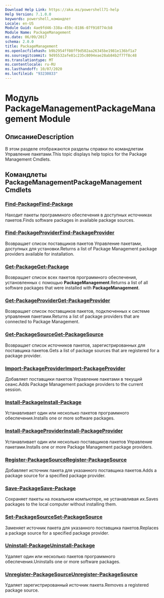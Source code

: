 ```yaml
---
Download Help Link: https://aka.ms/powershell71-help
Help Version: 7.1.0.0
keywords: powershell,командлет
Locale: en-US
Module Guid: 4ae9fd46-338a-459c-8186-07f910774cb8
Module Name: PackageManagement
ms.date: 06/09/2017
schema: 2.0.0
title: PackageManagement
ms.openlocfilehash: b9b2954ff08ff9d502aa26345be1981e136bf1a7
ms.sourcegitcommit: 9d95532afe81c235c8094eae28ab84b2f77f8c48
ms.translationtype: MT
ms.contentlocale: ru-RU
ms.lasthandoff: 10/07/2020
ms.locfileid: "93230833"
---
```

# <span data-ttu-id="ffe89-103">Модуль PackageManagement</span><span class="sxs-lookup"><span data-stu-id="ffe89-103">PackageManagement Module</span></span>

## <span data-ttu-id="ffe89-104">Описание</span><span class="sxs-lookup"><span data-stu-id="ffe89-104">Description</span></span>

<span data-ttu-id="ffe89-105">В этом разделе отображаются разделы справки по командлетам Управление пакетами.</span><span class="sxs-lookup"><span data-stu-id="ffe89-105">This topic displays help topics for the Package Management Cmdlets.</span></span>

## <span data-ttu-id="ffe89-106">Командлеты PackageManagement</span><span class="sxs-lookup"><span data-stu-id="ffe89-106">PackageManagement Cmdlets</span></span>

### [<span data-ttu-id="ffe89-107">Find-Package</span><span class="sxs-lookup"><span data-stu-id="ffe89-107">Find-Package</span></span>](Find-Package.md)
<span data-ttu-id="ffe89-108">Находит пакеты программного обеспечения в доступных источниках пакетов.</span><span class="sxs-lookup"><span data-stu-id="ffe89-108">Finds software packages in available package sources.</span></span>

### [<span data-ttu-id="ffe89-109">Find-PackageProvider</span><span class="sxs-lookup"><span data-stu-id="ffe89-109">Find-PackageProvider</span></span>](Find-PackageProvider.md)
<span data-ttu-id="ffe89-110">Возвращает список поставщиков пакетов Управление пакетами, доступных для установки.</span><span class="sxs-lookup"><span data-stu-id="ffe89-110">Returns a list of Package Management package providers available for installation.</span></span>

### [<span data-ttu-id="ffe89-111">Get-Package</span><span class="sxs-lookup"><span data-stu-id="ffe89-111">Get-Package</span></span>](Get-Package.md)
<span data-ttu-id="ffe89-112">Возвращает список всех пакетов программного обеспечения, установленных с помощью **PackageManagement**.</span><span class="sxs-lookup"><span data-stu-id="ffe89-112">Returns a list of all software packages that were installed with **PackageManagement**.</span></span>

### [<span data-ttu-id="ffe89-113">Get-PackageProvider</span><span class="sxs-lookup"><span data-stu-id="ffe89-113">Get-PackageProvider</span></span>](Get-PackageProvider.md)
<span data-ttu-id="ffe89-114">Возвращает список поставщиков пакетов, подключенных к системе управления пакетами.</span><span class="sxs-lookup"><span data-stu-id="ffe89-114">Returns a list of package providers that are connected to Package Management.</span></span>

### [<span data-ttu-id="ffe89-115">Get-PackageSource</span><span class="sxs-lookup"><span data-stu-id="ffe89-115">Get-PackageSource</span></span>](Get-PackageSource.md)
<span data-ttu-id="ffe89-116">Возвращает список источников пакетов, зарегистрированных для поставщика пакетов.</span><span class="sxs-lookup"><span data-stu-id="ffe89-116">Gets a list of package sources that are registered for a package provider.</span></span>

### [<span data-ttu-id="ffe89-117">Import-PackageProvider</span><span class="sxs-lookup"><span data-stu-id="ffe89-117">Import-PackageProvider</span></span>](Import-PackageProvider.md)
<span data-ttu-id="ffe89-118">Добавляет поставщики пакетов Управление пакетами в текущий сеанс.</span><span class="sxs-lookup"><span data-stu-id="ffe89-118">Adds Package Management package providers to the current session.</span></span>

### [<span data-ttu-id="ffe89-119">Install-Package</span><span class="sxs-lookup"><span data-stu-id="ffe89-119">Install-Package</span></span>](Install-Package.md)
<span data-ttu-id="ffe89-120">Устанавливает один или несколько пакетов программного обеспечения.</span><span class="sxs-lookup"><span data-stu-id="ffe89-120">Installs one or more software packages.</span></span>

### [<span data-ttu-id="ffe89-121">Install-PackageProvider</span><span class="sxs-lookup"><span data-stu-id="ffe89-121">Install-PackageProvider</span></span>](Install-PackageProvider.md)
<span data-ttu-id="ffe89-122">Устанавливает один или несколько поставщиков пакетов Управление пакетами.</span><span class="sxs-lookup"><span data-stu-id="ffe89-122">Installs one or more Package Management package providers.</span></span>

### [<span data-ttu-id="ffe89-123">Register-PackageSource</span><span class="sxs-lookup"><span data-stu-id="ffe89-123">Register-PackageSource</span></span>](Register-PackageSource.md)
<span data-ttu-id="ffe89-124">Добавляет источник пакета для указанного поставщика пакетов.</span><span class="sxs-lookup"><span data-stu-id="ffe89-124">Adds a package source for a specified package provider.</span></span>

### [<span data-ttu-id="ffe89-125">Save-Package</span><span class="sxs-lookup"><span data-stu-id="ffe89-125">Save-Package</span></span>](Save-Package.md)
<span data-ttu-id="ffe89-126">Сохраняет пакеты на локальном компьютере, не устанавливая их.</span><span class="sxs-lookup"><span data-stu-id="ffe89-126">Saves packages to the local computer without installing them.</span></span>

### [<span data-ttu-id="ffe89-127">Set-PackageSource</span><span class="sxs-lookup"><span data-stu-id="ffe89-127">Set-PackageSource</span></span>](Set-PackageSource.md)
<span data-ttu-id="ffe89-128">Заменяет источник пакета для указанного поставщика пакетов.</span><span class="sxs-lookup"><span data-stu-id="ffe89-128">Replaces a package source for a specified package provider.</span></span>

### [<span data-ttu-id="ffe89-129">Uninstall-Package</span><span class="sxs-lookup"><span data-stu-id="ffe89-129">Uninstall-Package</span></span>](Uninstall-Package.md)
<span data-ttu-id="ffe89-130">Удаляет один или несколько пакетов программного обеспечения.</span><span class="sxs-lookup"><span data-stu-id="ffe89-130">Uninstalls one or more software packages.</span></span>

### [<span data-ttu-id="ffe89-131">Unregister-PackageSource</span><span class="sxs-lookup"><span data-stu-id="ffe89-131">Unregister-PackageSource</span></span>](Unregister-PackageSource.md)
<span data-ttu-id="ffe89-132">Удаляет зарегистрированный источник пакета.</span><span class="sxs-lookup"><span data-stu-id="ffe89-132">Removes a registered package source.</span></span>

